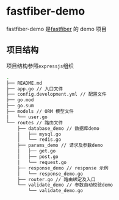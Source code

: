 # fastfiber-demo

fastfiber-demo 是[fastfiber](https://github.com/nerocho/fastfiber) 的 demo 项目

## 项目结构

项目结构参照`expressjs`组织

```bash
.
├── README.md
├── app.go // 入口文件
├── config.development.yml // 配置文件
├── go.mod
├── go.sum
├── models // ORM 模型文件
│   └── user.go
└── routes // 路由文件
    ├── database_demo // 数据库demo
    │   ├── mysql.go
    │   └── redis.go
    ├── params_demo // 请求及参数demo
    │   ├── get.go
    │   ├── post.go
    │   └── request.go
    ├── response_demo // response 示例
    │   └── response_demo.go
    ├── router.go // 路由绑定及入口
    └── validate_demo // 参数自动校验demo
        └── validate_demo.go

```
